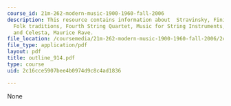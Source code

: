 ```yaml
---
course_id: 21m-262-modern-music-1900-1960-fall-2006
description: This resource contains information about  Stravinsky, Finish, B?la Bart?k,
  Folk traditions, Fourth String Quartet, Music for String Instruments, Percussion
  and Celesta, Maurice Rave.
file_location: /coursemedia/21m-262-modern-music-1900-1960-fall-2006/2c16cce5907bee4b0974d9c8c4ad1836_outline_914.pdf
file_type: application/pdf
layout: pdf
title: outline_914.pdf
type: course
uid: 2c16cce5907bee4b0974d9c8c4ad1836

---
```

None